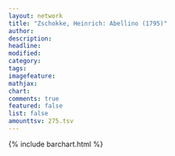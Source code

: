 ```yaml
---
layout: network
title: "Zschokke, Heinrich: Abellino (1795)"
author:
description:
headline:
modified:
category:
tags:
imagefeature: 
mathjax: 
chart: 
comments: true
featured: false
list: false
amounttsv: 275.tsv
---
```

{% include barchart.html %}
